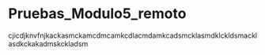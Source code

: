 # Pruebas_Modulo5_remoto
cjicdjknvfnjkackasmckamcdmcamkcdlacmdamkcadsmcklasmdklckldsmacklasdkckakadmskckladsm
